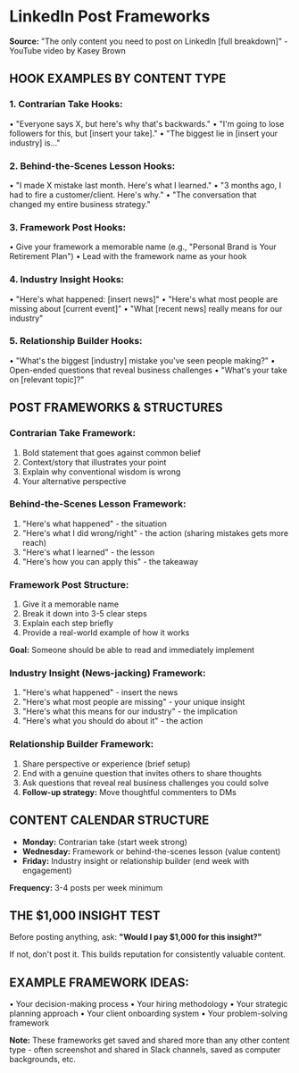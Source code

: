 # LinkedIn Post Frameworks

**Source:** "The only content you need to post on LinkedIn [full breakdown]" - YouTube video by Kasey Brown

## HOOK EXAMPLES BY CONTENT TYPE

### 1. Contrarian Take Hooks:
• "Everyone says X, but here's why that's backwards."
• "I'm going to lose followers for this, but [insert your take]."
• "The biggest lie in [insert your industry] is..."

### 2. Behind-the-Scenes Lesson Hooks:
• "I made X mistake last month. Here's what I learned."
• "3 months ago, I had to fire a customer/client. Here's why."
• "The conversation that changed my entire business strategy."

### 3. Framework Post Hooks:
• Give your framework a memorable name (e.g., "Personal Brand is Your Retirement Plan")
• Lead with the framework name as your hook

### 4. Industry Insight Hooks:
• "Here's what happened: [insert news]"
• "Here's what most people are missing about [current event]"
• "What [recent news] really means for our industry"

### 5. Relationship Builder Hooks:
• "What's the biggest [industry] mistake you've seen people making?"
• Open-ended questions that reveal business challenges
• "What's your take on [relevant topic]?"

## POST FRAMEWORKS & STRUCTURES

### Contrarian Take Framework:
1. Bold statement that goes against common belief
2. Context/story that illustrates your point
3. Explain why conventional wisdom is wrong
4. Your alternative perspective

### Behind-the-Scenes Lesson Framework:
1. "Here's what happened" - the situation
2. "Here's what I did wrong/right" - the action (sharing mistakes gets more reach)
3. "Here's what I learned" - the lesson
4. "Here's how you can apply this" - the takeaway

### Framework Post Structure:
1. Give it a memorable name
2. Break it down into 3-5 clear steps
3. Explain each step briefly
4. Provide a real-world example of how it works

**Goal:** Someone should be able to read and immediately implement

### Industry Insight (News-jacking) Framework:
1. "Here's what happened" - insert the news
2. "Here's what most people are missing" - your unique insight
3. "Here's what this means for our industry" - the implication
4. "Here's what you should do about it" - the action

### Relationship Builder Framework:
1. Share perspective or experience (brief setup)
2. End with a genuine question that invites others to share thoughts
3. Ask questions that reveal real business challenges you could solve
4. **Follow-up strategy:** Move thoughtful commenters to DMs

## CONTENT CALENDAR STRUCTURE

- **Monday:** Contrarian take (start week strong)
- **Wednesday:** Framework or behind-the-scenes lesson (value content)
- **Friday:** Industry insight or relationship builder (end week with engagement)

**Frequency:** 3-4 posts per week minimum

## THE $1,000 INSIGHT TEST

Before posting anything, ask: **"Would I pay $1,000 for this insight?"**

If not, don't post it. This builds reputation for consistently valuable content.

## EXAMPLE FRAMEWORK IDEAS:

• Your decision-making process
• Your hiring methodology
• Your strategic planning approach
• Your client onboarding system
• Your problem-solving framework

**Note:** These frameworks get saved and shared more than any other content type - often screenshot and shared in Slack channels, saved as computer backgrounds, etc.
